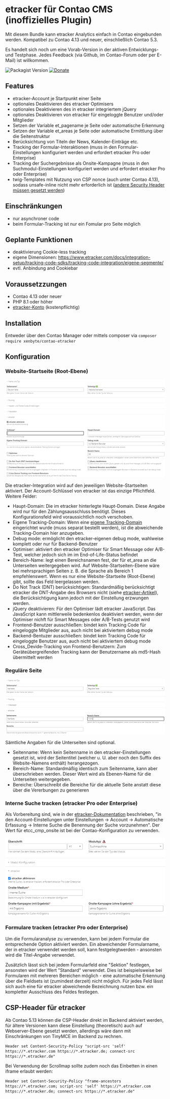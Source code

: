 # etracker für Contao CMS (inoffizielles Plugin)

Mit diesem Bundle kann etracker Analytics einfach in Contao eingebunden werden. Kompatibel zu Contao 4.13 und neuer,
einschließlich Contao 5.3.

Es handelt sich noch um eine Vorab-Version in der aktiven Entwicklungs- und Testphase. Jedes Feedback (via Github, im Contao-Forum oder per E-Mail) ist willkommen.

![Packagist Version](https://img.shields.io/packagist/v/xenbyte/contao-etracker)
[![Donate](https://img.shields.io/badge/Donate-PayPal-blue.svg)](https://www.paypal.com/donate/?hosted_button_id=J425R728CYH9N)

## Features
* etracker-Account je Startpunkt einer Seite
* optionales Deaktivieren des etracker Optimisers
* optionales Deaktivieren des in etracker integriertem jQuery
* optionales Deaktivieren von etracker für eingeloggte Benutzer und/oder Mitglieder
* Setzen der Variable et_pagename je Seite oder automatische Erkennung
* Setzen der Variable et_areas je Seite oder automatische Ermittlung über die Seitenstruktur
* Berücksichtung von Titeln der News, Kalender-Einträge etc.
* Tracking der Formular-Interaktionen (muss in den Formular-Einstellungen konfiguriert werden und erfordert etracker Pro oder Enterprise)
* Tracking der Suchergebnisse als Onsite-Kampagne (muss in den Suchmodul-Einstellungen konfiguriert werden und erfordert etracker Pro oder Enterprise)
* twig-Templates mit Nutzung von CSP nonce (auch unter Contao 4.13), sodass unsafe-inline nicht mehr erforderlich ist ([andere Security Header müssen gesetzt werden](https://www.etracker.com/docs/integration-setup/tracking-code-sdks/tracking-code-integration/funktion-zweck/#integration-security-header))

## Einschränkungen
* nur asynchroner code
* beim Formular-Tracking ist nur ein Fomular pro Seite möglich

## Geplante Funktionen
* deaktivierung Cookie-less tracking
* eigene Dimensionen: https://www.etracker.com/docs/integration-setup/tracking-code-sdks/tracking-code-integration/eigene-segmente/
* evtl. Anbindung and Cookiebar

## Voraussetzzungen
* Contao 4.13 oder neuer
* PHP 8.1 oder höher
* [etracker-Konto](https://www.xenbyte.com/go-etracker) (kostenpflichtig)

## Installation
Entweder über den Contao Manager oder mittels composer via `composer require xenbyte/contao-etracker`

## Konfiguration

### Website-Startseite (Root-Ebene)
![docs/01_rootpage_setup.png](docs/01_rootpage_setup.png)

Die etracker-Integration wird auf den jeweiligen Website-Startseiten aktiviert. Der Account-Schlüssel von etracker ist
das einzige Pflichtfeld. Weitere Felder:

* Haupt-Domain: Die im etracker hinterlegte Haupt-Domain. Diese Angabe wird nur für den Zählungsausschluss benötigt. Dieses Konfigurationsfeld wird voraussichtlich noch verschoben.
* Eigene Tracking-Domain: Wenn eine [eigene Tracking-Domain](https://www.etracker.com/docs/integration-setup/tracking-code-sdks/eigene-tracking-domain-einrichten/) eingerichtet wurde (muss separat bestellt werden), ist die abweichende Tracking-Domain hier anzugeben.
* Debug mode: ermöglicht den etracker-eigenen debug mode, wahlweise komplett oder nur für Backend-Benutzer
* Optimiser: aktiviert den etracker Optimiser für Smart Message oder A/B-Test, welcher jedoch sich im im End-of-Life-Status befindet
* Bereich-Name: legt einen Bereichsnamen fest, der für et_area an die Unterseiten weitergegeben wird. Auf Website-Startseiten-Ebene wäre bei mehrsprachigen Seiten z. B. die Sprache als Bereich 1 empfehlenswert. Wenn es nur eine Website-Startseite (Root-Ebene) gibt, sollte das Feld leergelassen werden.
* Do Not Track (DNT) berücksichtigen: Standardmäßig berücksichtigt etracker die DNT-Angabe des Browsers nicht (siehe [etracker-Artikel](https://www.etracker.com/tipp-der-woche-do-not-track/)), die Berücksichtigung kann jedoch mit der Einstellung erzwungen werden.
* jQuery deaktivieren: Für den Optimiser lädt etracker JavaScript. Das JavaScript kann mittlerweile bedenkenlos deaktiviert werden, wenn der Optimiser nichft für Smart Messages oder A/B-Tests genutzt wird
* Frontend-Benutzer ausschließen: bindet kein Tracking Code für eingeloggte Mitglieder aus, auch nicht bei aktiviertem debug mode
* Backend-Bentuzer ausschließen: bindet kein Tracking Code für eingeloggte Benutzer aus, auch nicht bei aktiviertem debug mode
* Cross_Devide-Tracking von Frontend-Benutzern: Zum Geräteübergreifenden Tracking kann der Benutzername als md5-Hash übermittelt werden

### Reguläre Seite
![docs/02_page_setup.png](docs/02_page_setup.png)

Sämtliche Angaben für die Unterseiten sind optional.

* Seitenname: Wenn kein Seitenname in den etracker-Einstellungen gesetzt ist, wird der Seitentitel (welcher u. U. aber noch den Suffix des Website-Namens enthält) herangezogen.
* Bereich-Name: Standardmäßig identisch zum Seitenname, kann aber überschrieben werden. Dieser Wert wird als Ebenen-Name für die Unterseiten weitergegeben.
* Bereiche: Überschreibt die Bereiche für die aktuelle Seite anstatt diese über die Vererbungen zu generieren

### Interne Suche tracken (etracker Pro oder Enterprise)

Als Vorbereitung sind, wie in der [etracker-Dokumentation](https://www.etracker.com/docs/integration-setup/tracking-code-sdks/tracking-code-integration/onsite-kampagnen/) beschrieben, "in den Account-Einstellungen unter Einstellungen → Account → Automatische Erfassung  → Interne Suche die Benennung der Suche vorzunehmen". Der Wert für etcc_cmp_onsite ist bei der Contao-Konfiguration zu verwenden.

![docs/03_search_setup.png](docs/03_search_setup.png)

### Formulare tracken (etracker Pro oder Enterprise)

Um die Formularanalyse zu verwenden, kann bei jedem Formular die entsprechende Option aktiviert werden. Ein abweichender Formularname, der in etracker verwendet werden soll, kann festgelegtwerden - ansonsten wird die Titel-Angabe verwendet.

Zusätzlich lässt sich bei jedem Formularfeld eine "Sektion" festlegen, ansonsten wird der Wert "Standard" verwendet. Dies ist beispielsweise bei Formularen mit mehreren Bereichen möglich - eine automatische Erkennung über die Fieldsets ist (zumindest derzeit) nicht möglich. Für jedes Feld lässt sich auch eine für etracker abweichende Bezeichnung nutzen bzw. ein kompletter Ausschluss des Feldes festlegen.


## CSP-Header für etracker
Ab Contao 5.13 können die CSP-Header direkt im Backend aktiviert werden, für ältere Versionen kann diese Einstellung (theoretisch) auch auf Webserver-Ebene gesetzt werden, allerdings wäre dann mit Einschränkungen von TinyMCE im Backend zu rechnen.

```
Header set Content-Security-Policy "script-src 'self' https://*.etracker.com https://*.etracker.de; connect-src https://*.etracker.de"
```

Bei Verwendung der Scrollmap sollte zudem noch das Einbetten in einen iframe erlaubt werden:

```
Header set Content-Security-Policy "frame-ancestors https://*.etracker.com; script-src 'self' https://*.etracker.com https://*.etracker.de; connect-src https://*.etracker.de"
```
